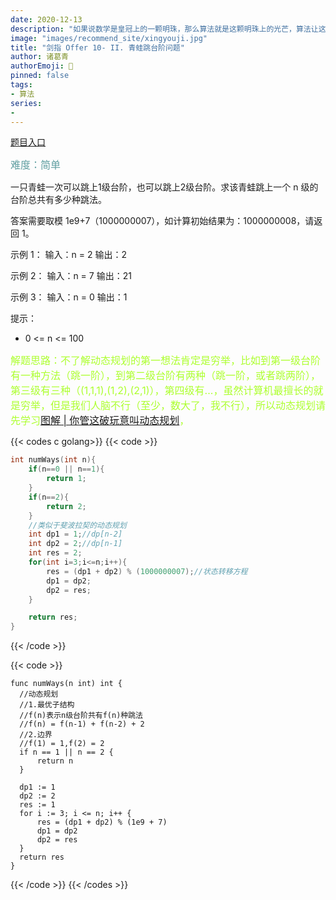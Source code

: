 ```yaml
---
date: 2020-12-13
description: "如果说数学是皇冠上的一颗明珠，那么算法就是这颗明珠上的光芒，算法让这颗明珠更加熠熠生辉，为科技进步和社会发展照亮了前进的路"
image: "images/recommend_site/xingyouji.jpg"
title: "剑指 Offer 10- II. 青蛙跳台阶问题"
author: 诸葛青
authorEmoji: 🎅
pinned: false
tags:
- 算法
series:
-  
---
```

[题目入口](https://leetcode-cn.com/problems/qing-wa-tiao-tai-jie-wen-ti-lcof/)

<font color=CadetBlue size=3 >难度：简单</font>

一只青蛙一次可以跳上1级台阶，也可以跳上2级台阶。求该青蛙跳上一个 n 级的台阶总共有多少种跳法。

答案需要取模 1e9+7（1000000007），如计算初始结果为：1000000008，请返回 1。

示例 1：
输入：n = 2
输出：2

示例 2：
输入：n = 7
输出：21

示例 3：
输入：n = 0
输出：1

提示：

* 0 <= n <= 100

<font color=GreenYellow size=3 >解题思路：不了解动态规划的第一想法肯定是穷举，比如到第一级台阶有一种方法（跳一阶），到第二级台阶有两种（跳一阶，或者跳两阶），第三级有三种（(1,1,1),(1,2),(2,1)），第四级有...，虽然计算机最擅长的就是穷举，但是我们人脑不行（至少，数大了，我不行），所以动态规划请先学习[图解 | 你管这破玩意叫动态规划](/article/algorithm/dynamic-programming/   )，</font>

{{< codes c golang>}}
  {{< code >}}

```c
int numWays(int n){
    if(n==0 || n==1){
        return 1;
    }
    if(n==2){
        return 2;
    }
    //类似于斐波拉契的动态规划
    int dp1 = 1;//dp[n-2]
    int dp2 = 2;//dp[n-1]
    int res = 2;
    for(int i=3;i<=n;i++){
        res = (dp1 + dp2) % (1000000007);//状态转移方程
        dp1 = dp2;
        dp2 = res; 
    }

    return res;
}
```

  {{< /code >}}

  {{< code >}}

  ```golang
func numWays(n int) int {
	//动态规划
	//1.最优子结构
	//f(n)表示n级台阶共有f(n)种跳法
	//f(n) = f(n-1) + f(n-2) + 2
	//2.边界
	//f(1) = 1,f(2) = 2
	if n == 1 || n == 2 {
		return n
	}

	dp1 := 1
	dp2 := 2
	res := 1
	for i := 3; i <= n; i++ {
		res = (dp1 + dp2) % (1e9 + 7)
		dp1 = dp2
		dp2 = res
	}
	return res
}
  ```
  {{< /code >}}
{{< /codes >}}